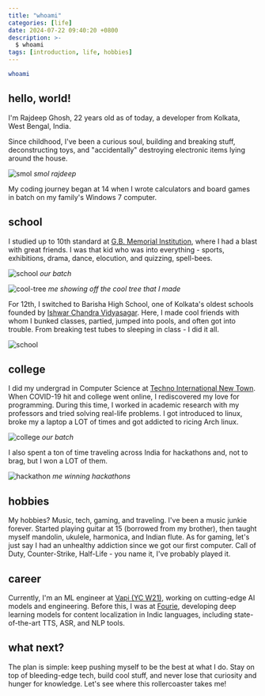 ```yaml
---
title: "whoami"
categories: [life]
date: 2024-07-22 09:40:20 +0800
description: >-
  $ whoami
tags: [introduction, life, hobbies]
---
```


```sh
whoami
```

## hello, world!

I'm Rajdeep Ghosh, 22 years old as of today, a developer from Kolkata, West Bengal, India.

Since childhood, I've been a curious soul, building and breaking stuff, deconstructing toys, and "accidentally" destroying electronic items lying around the house.

![smol](https://lh3.googleusercontent.com/pw/AP1GczOCRZhAyR-iTUx1QW34mQM1mB1FXVWXCBrPzR74pulr1GGiL5v6HPh9b9D6hRTuZ33yYfn5m5ZcS4GGYO8J7MBHzUgp4GxmthGmrqsEEyfPEBFPIfPsFKhGO488QGQVKZkca6dgmttdyyMR3LaPUsfF-b5iUXeEWtkNDWGLn1GVhyG7CsKoz07GfMj5N0Gn8OJBLEJrcYcPL3aBj_v3Sibft_uRk5Zvgh-LgDDsv7fqrWRdpMOF-JlZQ0zVjk0gNXeD-bACwzsAqSjND0QboBba2KW2eocdvjoFNGCDbPloaQKXjjdZ2V2qsFLy2t8OYVq0XtImuu8PCU2QRRkVpOIIdm_eGS0PzPWgPhRLNhf9-bhGuiKS-WzL2wxl5a_r92AG3WPWz7l4YSfs4C7wuz_pV-jGU1J8Mk66qHo43E8-IpFJRcZtfvAFCZjy3IRHI_Xi2EqV3zMDdNAxpuFoEL6S49eBHU2D-B6eHuKxZmZxAQ8nNVSosHn_RwYLeKDfISmTTs-jU1b4BiRjkpiwX8CPlwCKvLX9yDxZz2Cn-a1-vixbYUeh4q1PnxXdTJkkNH5gkjKK1FAh1218v132hpwHGm0LRSCrLQmne2Rc-tUv2QobxdDEE2xLXii0qVgqUhFKGvYcuGcy3WDzvQdcSxBELSW6p-6L310WF7Ku-2vYAUJ_V3IkgSdUn-TclSIZRSzXjK5mFnEl74ueeVRrcGE3rpLlDL8rEPQ-tPNGCkmhQc9NhrCsmooW3q3aPWqdX8LzjcYss5NZfBhwqXWXFYRnAT1O_2Jr37xlY6IfY1iITdPfgUqr9-9Oua2iu0sGmX8hbCZ2mYo5CfIjYneHSsdDQ2LKgLWlliWoRZDx7V4ecsMh2uRMwsWGdy5LXkLSf_g4caM9c0dnPRuH9hyyR9e4ThQa=w333-h333-s-no?authuser=0)
_smol rajdeep_

My coding journey began at 14 when I wrote calculators and board games in batch on my family's Windows 7 computer.

## school

I studied up to 10th standard at [G.B. Memorial Institution](https://gbmemorial.org), where I had a blast with great friends. I was that kid who was into everything - sports, exhibitions, drama, dance, elocution, and quizzing, spell-bees.

![school](https://lh3.googleusercontent.com/pw/AP1GczPIQj00qnC4rhUEl4BsqsfoSafYRRhR1KgWs84hwg6lEXopJ3XVt_6ij_LK-FjsDl-9DFkDccEj1foQVbZS8U6IQWFuqjhL49vSfn-_5rPIkKNHWlI1VX4DdI2peMOXKnUCdhDQnG2VswyZiC_1dAhZx_xIcgKe7qV6ohxt6vliQQPfXgCpMDM9jAN7YlWoGTMayABPMLPlRVAcVIg57YqkbFOOCsuj8Ht67r_26ipb5TYXCJSewnpmo8Bi-LV1UrGIYps0cFOsMKNYTvehz_COERtYYbTZIY2ZIces8GR-KJKQHcG51Fdw-4qnOZitBk5ONMBSX3BVeb20VSq0f8_FYXBCXHp1EWWxJkKzvJRG2EEDg78c2mu6LQeXRbzsBIU4yFunqSINHkSW9uiMZXUXHuBkPg7YHkCwGKL4HMc5B6r8zfdh8AftdR7WKy_D8z3JVXx4FD6wXyd2Jl1X7VG-FO9xF06eKLQ20ogBRx0efMUkp1_G1hMEN2JrVypiugwLtvIAEW1VePJ_roME7NecXwmp69tzx8zlnyqXdOXmjYpEONiQMQM9Fa169LaPATUsqECkVALH0suFilPdxyZxcpfkvEZTvnZ0-fXNtBI83Cmqo1UNAqEt7xcTvVr7klgo_ioDO_FEisyeC4-sTFjxy3L_V5A4chz6Fe9pYuSqC5f7T36bx3bJue00tL89fk8Hs67ySlKnb4nGgRV_DYl5hyEkNWkUAaapSxuT-ZJKlBviobj0Q97zRjlKH4NghHQQhxHk7cu1nhTuv_4l1JFwBwJUY81MvTNMuiNq7n4xmVEgDdFQHDvCkFqkLzNKwNhJ8HO7nul4myjBGnFQnfkTNRKCoLUkIUsrkiFIjdPRrJs4qI186SOsqYpIVcxWtRzE6IFTETsf2-n7jWr40Gkqths=w720-h405-s-no?authuser=0)
_our batch_

![cool-tree](https://lh3.googleusercontent.com/pw/AP1GczMek9kEKZa6bZQcDjRZfDd8nWa8uOvAYKU-LsHag1EPMFvXs4AIwfsYmAH8kU2Fh0NeG3Yfo-DgZVyx9g8zIecLv01CnTapqi7C-x8E1PJ6jFOUmdoZAh_irlEVgBy9UeolXAYcbRNOtaO9_VNI43INo-Uap5eo4osAXAE0C__FCUjYV5ukj-u-qkGidHf-3Xy9Z_j-GolmMWVVsFPSVbsINoj4HDWEQ2xmhoBr7vSNhtaHwTKa5x0x6mdEmzOdcMnjjYFT4KCpQ1oK83gT2MXECept-GUZC7B2yk5rLgaKq5cG7ILEvVc-A0OrXDPt7xbJHwABNZG3QoGyvJ_2hjB0tz1Opjl86IglibELlPYLMQLVI1VVtnHy6o3OI3v1Xv4v4u3kBX3X3nHuIa0Q1vlgIzCtFaxS0E0FlSiJy02UY9oCHTvyczVi784ArFH072xOSZz8uq563kgz4UPb9aRGXOQO4skaqgvfyvG8bkObj9WPhf4_s-dNvkq0WVWEmEE7E9PU32cYdSE9X1xmKlWcX3b6ztADmMM-PK6lqXqd_cGBfJjrnBbUISFkPZAydeCkdllia0oLvrC3rC9xkpMFoiXGF5hTCluwfbOBRyov3HRrCxT7MUhVP6PtttKGGTAgdEtsOo8oZLUsgyzfxW8Y_WkZyDYF_6byeybV0kNKBbbNKVkqCuWhbLA-nlQV7cmhvNrURTGF2OQQSBVwO5bJ-kUtag9R2HspBPURHOXT-AS3LXGCz0y2HC2oh1DU4WBJFtPonM6NMCVhumYr_B8UkTCCHDSzKb6bfW0dq9RUXoaagNuSQmayh86750rF9dF16YqhRO3HtSCvNqcSA8tq2AMpF-iDkQtMF5Y5m9WuA1fwSGdA-ByWGdKkjT-5RTtwmOBHxs6s-fiUkoPekkpg7Jk=w480-h640-s-no?authuser=0)
_me showing off the cool tree that I made_

For 12th, I switched to Barisha High School, one of Kolkata's oldest schools founded by [Ishwar Chandra Vidyasagar](https://en.wikipedia.org/wiki/Ishwar_Chandra_Vidyasagar). Here, I made cool friends with whom I bunked classes, partied, jumped into pools, and often got into trouble. From breaking test tubes to sleeping in class - I did it all.

![school](https://lh3.googleusercontent.com/pw/AP1GczPER8ISnlLHZHT4et_e_ihH7fQz003gXsHdKVQDlNIU0odXImfxpydV4Y4n7QIZhRgFgMrENuHdiw3u7wt-fj4rXoZkQcR7r3KbpsChA1o38WqhIahZOrL7CLegARQufhPbeMRhArhGdXodcltceALSi2wHLt3qwrIoWcP5GMsVz88jmDQKDtCZTJxYRFVKJmed-qIovLKz8yywpIXAZAYdOg4fXiaxL9kJgN-Z9WZVoHgrhYBEXS1CwJrbN5EbLv1TImbGDi_t_chnMwKuLKwIZuUz_Bt30C12b208JItGAzHKSKxIySizucXA0YZeRix7ntVbtUNcqTXMsepQ6WN2fxSkdLddbnQIkLVf7c0iVz_AzjlAxDnrJTuat82LWto5C2shzea9A3e4iUF6RVqVQvTjMqVV48xLCXIgialwIUf5j2IBj6VXUwkfylbN0MhD9nvAe_GCBF-lxDyxYMXZcV9vFS5_86PRyFItFD5ciki_gJPKbfbng39x6qWBeXUKGiLcBncFbm91rhtrk4WmDa7nh-zaVY7HhOocGUJv-s18JOxKtAh6Ajq55uR5oHGLDHnXqT94hOQ4uD0pyAj0pKntW_nQDDrfN94Yyoys0jiHPqf6QPtdgiOwXUq4UUpToI9KdeZeovjc8cvz-5qPkBkdWhM3T9StyF-GLBCGmFCsfFBkEjXJvdduqvEEj-x0OtKIs4FXkSw3icGzfFuPzDaVFc8Ag5mG6-zRIYgFdJMsJdZAl7yJgYfwyFDGM_1J3oAY7CeDYQsqODIv8_tAkmx7Us-RiTR6qLeEPQlS48_4n2BqQ6G3KUhJjb04WhkYfG5ZmNw5r30aG_Ao1nuzLhvx7gkQNdiDrDKOWYvD6QfoLL84SyyPRq3bEZMmqyWmJwE1M_8n9KuXL9CB39AiXgs=w720-h360-s-no?authuser=0)

## college

I did my undergrad in Computer Science at [Techno International New Town](https://tint.edu.in). When COVID-19 hit and college went online, I rediscovered my love for programming. During this time, I worked in academic research with my professors and tried solving real-life problems.
I got introduced to linux, broke my a laptop a LOT of times and got addicted to ricing Arch linux.

![college](https://lh3.googleusercontent.com/pw/AP1GczNzPyBlbdZnTAgKWkMSoo0OPREVZayiPsDYLZ_ua3FQfSFuZrDD05Cp-eC-sTsQNnQSc3kEiL_GDWZUTNvz1-PUERlgtWzANBAnNKSu6y3HQzH8SGvIZJCXCxcl3CUcJqxfSGLCQr35b5m7wtFNP5BVyWMpHc19A9J66bthDrXWDquW92hivU9jTXXSOX-Fcnd6CWoOH0gWTq2y3B8bDZRWa8IDglJl0isweeSv6F8Wyd99Byuk2q1TWKfYjrVFRjKGTZZVxpGHv5In9CqGaSwNvS-gFPmBEmJ1dIIw03PMdJTaWJk51yJkKMBTWjY9wQvgrnE7WemAsEKlBE_5TLe-zsEKHEu-3CfHdJiL2BdjbGJgijsSkXKa1HGXVLlvZdnhPO4YZux8Z9JsQGsetID5BxESC250bMk8Pw4vI0MQ8uvr_R-k_dAh9LjRSGkd0V4FSYbGR8sY5XthciizlCPAVu8aLMQJ3n8bQ1I5KOFdKtzc5Llh6RTrzTR-XG-u7ks3Ib8-Ufslhm4PFGBFkuVABwi_Upo80zYh2p8GzDUYFKV5lSuIqQeo4XhUE2Tb8pbgRYXfFdrXdHcuIUpOdNB3m6Q2ExDL2oUuGbwbyfDx9jIeGPkhBLu3pEe7CRXcm1DXtNlnb2t0S-L2qCJF3myON74tSL-PUi8UxKiYrnF_MAML7BzW6zL_2zPXIYunnik35qPPfYV_uvO0x04pRIGrtdz0E7U3R8v5G-q_KowxTMJgaLIBOjP_7RBYO-oBUd3AiFQuJO3l5Hd8aaHv0HilLJwBcdS2XnGUp8bjV2Ktt3U-apF8G1vlyQvMvDRosncyUyd-dupiQoX_8-_9M-u-fQC5e6fpWHd4rIu1YJGWZ9MotwAYrCieBoVnr8L3VWGQHyEveOIE-VVipN8u6A-FqYaC=w413-h275-no?authuser=0)
_our batch_

I also spent a ton of time traveling across India for hackathons and, not to brag, but I won a LOT of them.

![hackathon](https://lh3.googleusercontent.com/pw/AP1GczN3vwEJgdg_a67twXIUjzAwM3olCsKgL3qet1KVKK6dC1I6KHxVeU1eCwp8bQDUI5_QZYqxVV6d03-FvJNK6TIW91hQ6Mw0mHwMWDk64YIvlmmC4ts7Kx9H0-HevX_S8nTTF5gPstt8k1glqxHGhTM-L4K5x1TczaH3J_l-KZBBPaxDmGrXJ7r1r8B2-hgSFyoD4-vU34x6wSL1iB5QjlStwhEXYxMefLBxmiBsFNJgBXHXz1hUY46o-v1FM9NIDdaYc3zKibP7heDsybARF_gSlvVUA2ZgJ5pXjO2HAsFKp01hYBspjYPhY8bRS6ptAcoJOsLrk-mXlwIanWlf4kt0r8zoNkwLOKAjyka5XntChSzBJv8lJhHSBtH7kNH98f0bkIJ17-vQD9Byd1ypuB87u4Sbl6Blt2NrJv_D_DdGFpgeBhQAl4aQ95I630MeruUEU79kChAn9GRsIqAHnZfahlqyU2pREcNh1r8GzPb9386KjgvoV4m1ab46yfAXSj1LMvjAmmjRs8f7jr9-g6ykZzHqXNuf5is-yMRd9vfO_fNhBgFaejYbAMS-V3QwVw53LC-kE0YQ7-M4fNqsdxpWbPmjeZiaobU7BLXdiv1V7Pi0O59L21EqH_iZpWJ8J_sy_RLyJilXiWGNh_w7EWmYz_S2MqgshiKpXQHz7rnFifzE5LQpK36KEPhZcdf2HdD3RTYl1T2bTNdVC6KhAP5SQ9RgiriUk2sLEpw4TgfF32NSBK5QVfO-DGMJjIQHjRtuM9whYzSlVDyn1zbyEtFLh2gXq2dLeQCbhHgdWPofaky7ffT4iX5rW0D5TRnRyl6ptwZKkJipTyByBsl4kfFPR3cie3EXMQqjoUg4G1XvoLfwlPOCmoxySJ9Y3gHYPdL0TqJjjcNmrb97G3aOFMzsu2Ow=w1179-h885-s-no?authuser=0)
_me winning hackathons_

## hobbies

My hobbies? Music, tech, gaming, and traveling. I've been a music junkie forever. Started playing guitar at 15 (borrowed from my brother), then taught myself mandolin, ukulele, harmonica, and Indian flute. As for gaming, let's just say I had an unhealthy addiction since we got our first computer. Call of Duty, Counter-Strike, Half-Life - you name it, I've probably played it.

## career

Currently, I'm an ML engineer at [Vapi (YC W21)](https://vapi.ai), working on cutting-edge AI models and engineering. Before this, I was at [Fourie](https://fourie.ai), developing deep learning models for content localization in Indic languages, including state-of-the-art TTS, ASR, and NLP tools.

## what next?

The plan is simple: keep pushing myself to be the best at what I do. Stay on top of bleeding-edge tech, build cool stuff, and never lose that curiosity and hunger for knowledge. Let's see where this rollercoaster takes me!
